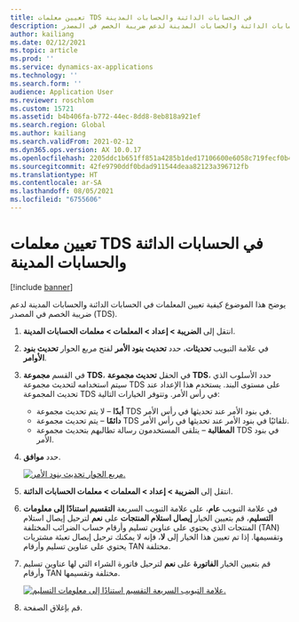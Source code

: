 ```yaml
---
title: تعيين معلمات TDS في الحسابات الدائنة والحسابات المدينة
description: يوضح هذا الموضوع كيفية تعيين المعلمات في الحسابات الدائنة والحسابات المدينة لدعم ضريبة الخصم في المصدر (TDS).
author: kailiang
ms.date: 02/12/2021
ms.topic: article
ms.prod: ''
ms.service: dynamics-ax-applications
ms.technology: ''
ms.search.form: ''
audience: Application User
ms.reviewer: roschlom
ms.custom: 15721
ms.assetid: b4b406fa-b772-44ec-8dd8-8eb818a921ef
ms.search.region: Global
ms.author: kailiang
ms.search.validFrom: 2021-02-12
ms.dyn365.ops.version: AX 10.0.17
ms.openlocfilehash: 2205ddc1b651ff851a4285b1ded17106600e6058c719fecf0b447ac8c87d43cb
ms.sourcegitcommit: 42fe9790ddf0bdad911544deaa82123a396712fb
ms.translationtype: HT
ms.contentlocale: ar-SA
ms.lasthandoff: 08/05/2021
ms.locfileid: "6755606"
---
```

# <a name="set-tds-parameters-in-accounts-payable-and-accounts-receivable"></a>تعيين معلمات TDS في الحسابات الدائنة والحسابات المدينة

[!include [banner](../includes/banner.md)]

يوضح هذا الموضوع كيفية تعيين المعلمات في الحسابات الدائنة والحسابات المدينة لدعم ضريبة الخصم في المصدر (TDS).

1. انتقل إلى **الضريبة \> إعداد \> المعلمات \> معلمات الحسابات المدينة**.
2. في علامة التبويب **تحديثات**، حدد **تحديث بنود الأمر** لفتح مربع الحوار **تحديث بنود الأوامر**.
3. في القسم **مجموعة TDS**، في الحقل **تحديث مجموعة TDS**، حدد الأسلوب الذي سيتم استخدامه لتحديث مجموعة TDS على مستوى البند. يستخدم هذا الإعداد عند تحديث المجموعة TDS في رأس الأمر. وتتوفر الخيارات التالية:

    - **أبدًا** – لا يتم تحديث مجموعة TDS في بنود الأمر عند تحديثها في رأس الأمر.
    - **دائمًا** – يتم تحديث مجموعة TDS تلقائيًا في بنود الأمر عند تحديثها في رأس الأمر.
    - **المطالبة** – يتلقى المستخدمون رسالة تطالبهم بتحديث مجموعة TDS في بنود الأمر.
4. حدد **موافق**.

    [![مربع الحوار تحديث بنود الأمر.](./media/apac-ind-TDS-26.PNG)](./media/apac-ind-TDS-26.PNG)

5. انتقل إلى **الضريبة \> إعداد \> المعلمات \> معلمات الحسابات الدائنة**.
6. في علامة التبويب **عام**، على علامة التبويب السريعة  **التقسيم استنادًا إلى معلومات التسليم**، قم بتعيين الخيار **إيصال استلام المنتجات** على **نعم** لترحيل إيصال استلام المنتجات الذي يحتوي على عناوين تسليم وأرقام حساب الضرائب المختلفة (TAN) وتقسيمها. إذا تم تعيين هذا الخيار إلى **لا**، فإنه لا يمكنك ترحيل إيصال تعبئة مشتريات يحتوي على عناوين تسليم وأرقام TAN مختلفة.
7. قم بتعيين الخيار **الفاتورة** على **نعم** لترحيل فاتورة الشراء التي لها عناوين تسليم وأرقام TAN مختلفة وتقسيمها.

    [![علامة التبويب السريعة التقسيم استنادًا إلى معلومات التسليم.](./media/apac-ind-TDS-25.png)](./media/apac-ind-TDS-25.png)

8. قم بإغلاق الصفحة.
